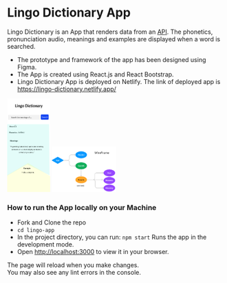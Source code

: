 # Lingo Dictionary App

Lingo Dictionary is an App that renders data from an [API](https://dictionaryapi.dev). The phonetics, pronunciation audio, meanings and examples are displayed when a word is searched.
- The prototype and framework of the app has been designed using Figma. 
- The App is created using React.js and React Bootstrap.
- Lingo Dictionary App is deployed on Netlify. The link of deployed app is  https://lingo-dictionary.netlify.app/
<p >
<img src="src/images/prototype.png" width= 100 alt='prototype'  >
<img src="src/images/wireframe.png" width=150 alt='wireframe'  >
  </p>


### How to run the App locally on your Machine
* Fork and Clone the repo
* `cd lingo-app`
* In the project directory, you can run:
 `npm start`
Runs the app in the development mode.
* Open [http://localhost:3000](http://localhost:3000) to view it in your browser.

The page will reload when you make changes.\
You may also see any lint errors in the console.

